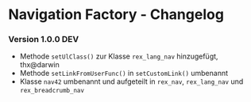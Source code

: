 Navigation Factory - Changelog
==============================

### Version 1.0.0 DEV

* Methode `setUlClass()` zur Klasse `rex_lang_nav` hinzugefügt, thx@darwin
* Methode `setLinkFromUserFunc()` in `setCustomLink()` umbenannt
* Klasse `nav42` umbenannt und aufgeteilt in `rex_nav`, `rex_lang_nav` und `rex_breadcrumb_nav`
